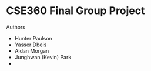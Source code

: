# CSE360 Final Group Project

Authors
-	Hunter Paulson
-	Yasser Dbeis
-	Aidan Morgan
-	Junghwan (Kevin) Park
-	